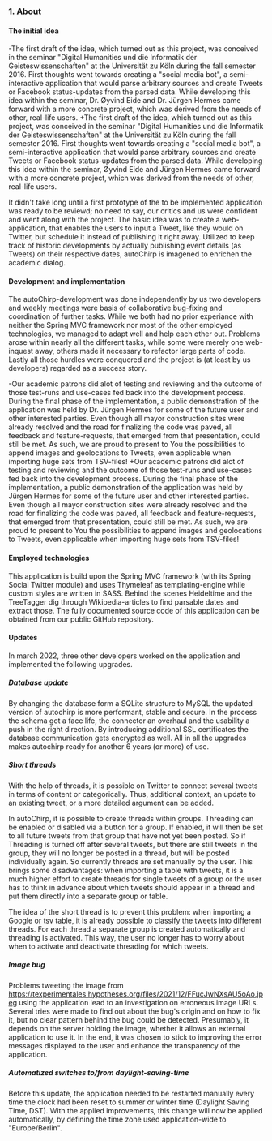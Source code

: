 ### 1. About
 #### The initial idea
-The first draft of the idea, which turned out as this project, was conceived in the seminar "Digital Humanities und die Informatik der Geisteswissenschaften" at the Universität zu Köln during the fall semester 2016. First thoughts went towards creating a "social media bot", a semi-interactive application that would parse arbitrary sources and create Tweets or Facebook status-updates from the parsed data. While developing this idea within the seminar, Dr. Øyvind Eide and Dr. Jürgen Hermes came forward with a more concrete project, which was derived from the needs of other, real-life users.
+The first draft of the idea, which turned out as this project, was conceived in the seminar "Digital Humanities und die Informatik der Geisteswissenschaften" at the Universität zu Köln during the fall semester 2016. First thoughts went towards creating a "social media bot", a semi-interactive application that would parse arbitrary sources and create Tweets or Facebook status-updates from the parsed data. While developing this idea within the seminar, Øyvind Eide and Jürgen Hermes came forward with a more concrete project, which was derived from the needs of other, real-life users.
 
 It didn't take long until a first prototype of the to be implemented application was ready to be reviewd; no need to say, our critics and us were confident and went along with the project. The basic idea was to create a web-application, that enables the users to input a Tweet, like they would on Twitter, but schedule it instead of publishing it right away. Utilized to keep track of historic developments by actually publishing event details (as Tweets) on their respective dates, autoChirp is imagened to enrichen the academic dialog.
 
 #### Development and implementation
 The autoChirp-development was done independently by us two developers and weekly meetings were basis of collaborative bug-fixing and coordination of further tasks. While we both had no prior experiance with neither the Spring MVC framework nor most of the other employed technologies, we managed to adapt well and help each other out. Problems arose within nearly all the different tasks, while some were merely one web-inquest away, others made it necessary to refactor large parts of code. Lastly all those hurdles were conquered and the project is (at least by us developers) regarded as a success story.
 
-Our academic patrons did alot of testing and reviewing and the outcome of those test-runs and use-cases fed back into the development process. During the final phase of the implementation, a public demonstration of the application was held by Dr. Jürgen Hermes for some of the future user and other interested parties. Even though all mayor construction sites were already resolved and the road for finalizing the code was paved, all feedback and feature-requests, that emerged from that presentation, could still be met. As such, we are proud to present to You the possibilities to append images and geolocations to Tweets, even applicable when importing huge sets from TSV-files!
+Our academic patrons did alot of testing and reviewing and the outcome of those test-runs and use-cases fed back into the development process. During the final phase of the implementation, a public demonstration of the application was held by Jürgen Hermes for some of the future user and other interested parties. Even though all mayor construction sites were already resolved and the road for finalizing the code was paved, all feedback and feature-requests, that emerged from that presentation, could still be met. As such, we are proud to present to You the possibilities to append images and geolocations to Tweets, even applicable when importing huge sets from TSV-files!
 
 #### Employed technologies
 This application is build upon the Spring MVC framework (with its Spring Social Twitter module) and uses Thymeleaf as templating-engine while custom styles are written in SASS. Behind the scenes Heideltime and the TreeTagger dig through Wikipedia-articles to find parsable dates and extract those. The fully documented source code of this application can be obtained from our public GitHub repository.

 #### Updates
 In march 2022, three other developers worked on the application and implemented the following upgrades.

 ##### Database update
By changing the database form a SQLite structure to MySQL the updated version of autochirp is more performant, stable and secure. In the process the schema got a face life, the connector an overhaul and the usability a push in the right direction. By introducing additional SSL certificates the database communication gets encrypted as well. All in all the upgrades makes autochirp ready for another 6 years (or more) of use.  

 ##### Short threads
With the help of threads, it is possible on Twitter to connect several tweets in terms of content or categorically. Thus, additional context, an update to an existing tweet, or a more detailed argument can be added.

In autoChirp, it is possible to create threads within groups. Threading can be enabled or disabled via a button for a group. If enabled, it will then be set to all future tweets from that group that have not yet been posted. So if Threading is turned off after several tweets, but there are still tweets in the group, they will no longer be posted in a thread, but will be posted individually again. So currently threads are set manually by the user. This brings some disadvantages: when importing a table with tweets, it is a much higher effort to create threads for single tweets of a group or the user has to think in advance about which tweets should appear in a thread and put them directly into a separate group or table.

The idea of the short thread is to prevent this problem: when importing a Google or tsv table, it is already possible to classify the tweets into different threads. For each thread a separate group is created automatically and threading is activated. This way, the user no longer has to worry about when to activate and deactivate threading for which tweets.

 ##### Image bug
 Problems tweeting the image from https://texperimentales.hypotheses.org/files/2021/12/FFucJwNXsAU5oAo.jpeg using the application lead to an investigation on erroneous image URLs. Several tries were made to find out about the bug's origin and on how to fix it, but no clear pattern behind the bug could be detected. Presumably, it depends on the server holding the image, whether it allows an external application to use it. In the end, it was chosen to stick to improving the error messages displayed to the user and enhance the transparency of the application.

 ##### Automatized switches to/from daylight-saving-time
 Before this update, the application needed to be restarted manually every time the clock had been reset to summer or winter time (Daylight Saving Time, DST). With the applied improvements, this change will now be applied automatically, by defining the time zone used application-wide to "Europe/Berlin".


